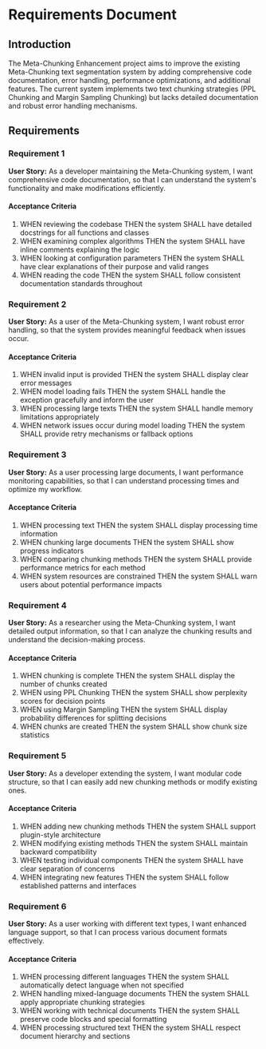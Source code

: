# Requirements Document

## Introduction

The Meta-Chunking Enhancement project aims to improve the existing Meta-Chunking text segmentation system by adding comprehensive code documentation, error handling, performance optimizations, and additional features. The current system implements two text chunking strategies (PPL Chunking and Margin Sampling Chunking) but lacks detailed documentation and robust error handling mechanisms.

## Requirements

### Requirement 1

**User Story:** As a developer maintaining the Meta-Chunking system, I want comprehensive code documentation, so that I can understand the system's functionality and make modifications efficiently.

#### Acceptance Criteria

1. WHEN reviewing the codebase THEN the system SHALL have detailed docstrings for all functions and classes
2. WHEN examining complex algorithms THEN the system SHALL have inline comments explaining the logic
3. WHEN looking at configuration parameters THEN the system SHALL have clear explanations of their purpose and valid ranges
4. WHEN reading the code THEN the system SHALL follow consistent documentation standards throughout

### Requirement 2

**User Story:** As a user of the Meta-Chunking system, I want robust error handling, so that the system provides meaningful feedback when issues occur.

#### Acceptance Criteria

1. WHEN invalid input is provided THEN the system SHALL display clear error messages
2. WHEN model loading fails THEN the system SHALL handle the exception gracefully and inform the user
3. WHEN processing large texts THEN the system SHALL handle memory limitations appropriately
4. WHEN network issues occur during model loading THEN the system SHALL provide retry mechanisms or fallback options

### Requirement 3

**User Story:** As a user processing large documents, I want performance monitoring capabilities, so that I can understand processing times and optimize my workflow.

#### Acceptance Criteria

1. WHEN processing text THEN the system SHALL display processing time information
2. WHEN chunking large documents THEN the system SHALL show progress indicators
3. WHEN comparing chunking methods THEN the system SHALL provide performance metrics for each method
4. WHEN system resources are constrained THEN the system SHALL warn users about potential performance impacts

### Requirement 4

**User Story:** As a researcher using the Meta-Chunking system, I want detailed output information, so that I can analyze the chunking results and understand the decision-making process.

#### Acceptance Criteria

1. WHEN chunking is complete THEN the system SHALL display the number of chunks created
2. WHEN using PPL Chunking THEN the system SHALL show perplexity scores for decision points
3. WHEN using Margin Sampling THEN the system SHALL display probability differences for splitting decisions
4. WHEN chunks are created THEN the system SHALL show chunk size statistics

### Requirement 5

**User Story:** As a developer extending the system, I want modular code structure, so that I can easily add new chunking methods or modify existing ones.

#### Acceptance Criteria

1. WHEN adding new chunking methods THEN the system SHALL support plugin-style architecture
2. WHEN modifying existing methods THEN the system SHALL maintain backward compatibility
3. WHEN testing individual components THEN the system SHALL have clear separation of concerns
4. WHEN integrating new features THEN the system SHALL follow established patterns and interfaces

### Requirement 6

**User Story:** As a user working with different text types, I want enhanced language support, so that I can process various document formats effectively.

#### Acceptance Criteria

1. WHEN processing different languages THEN the system SHALL automatically detect language when not specified
2. WHEN handling mixed-language documents THEN the system SHALL apply appropriate chunking strategies
3. WHEN working with technical documents THEN the system SHALL preserve code blocks and special formatting
4. WHEN processing structured text THEN the system SHALL respect document hierarchy and sections